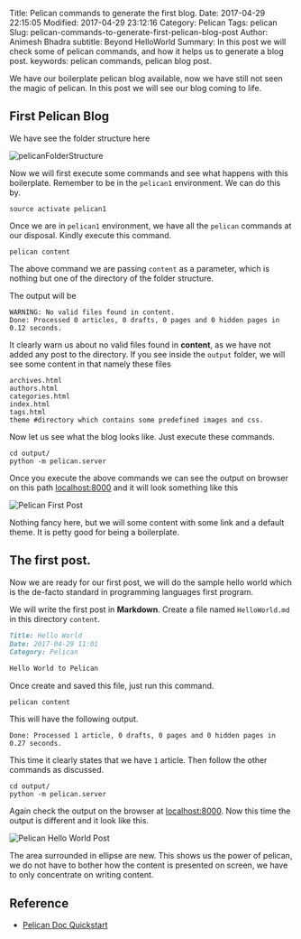 Title: Pelican commands to generate the first blog.
Date: 2017-04-29 22:15:05
Modified: 2017-04-29 23:12:16
Category: Pelican
Tags: pelican
Slug: pelican-commands-to-generate-first-pelican-blog-post
Author: Animesh Bhadra
subtitle: Beyond HelloWorld
Summary: In this post we will check some of pelican commands, and how it helps us to generate a blog post.
keywords: pelican commands, pelican blog post.

We have our boilerplate pelican blog available, now we have still not seen the magic of pelican. In this post we will see our blog coming to life.

## First Pelican Blog ##

We have see the folder structure here

![pelicanFolderStructure]({filename}../images/pelicanQuickStart/pelicanFolderStructure.png "pelican folder structure")  

Now we will first execute some commands and see what happens with this boilerplate. Remember to be in the `pelican1` environment. We can do this by.

````shell
source activate pelican1
````

Once we are in `pelican1` environment, we have all the `pelican` commands at our disposal. Kindly execute this command.

````shell
pelican content
````

The above command we are passing `content` as a parameter, which is nothing but one of the directory of the folder structure.

The output will be
````shell
WARNING: No valid files found in content.
Done: Processed 0 articles, 0 drafts, 0 pages and 0 hidden pages in 0.12 seconds.
````

It clearly warn us about no valid files found in **content**, as we have not added any post to the directory. If you see inside the `output` folder, we will see some content in that namely these files

````shell
archives.html
authors.html
categories.html
index.html
tags.html
theme #directory which contains some predefined images and css.
````

Now let us see what the blog looks like. Just execute these commands.

````shell
cd output/
python -m pelican.server
````

Once you execute the above commands we can see the output on browser on this path [localhost:8000](http://localhost:8000/) and it will look something like this

![Pelican First Post]({filename}../images/pelicanCommands/firstPostPelican.png "The first post from pelican")

Nothing fancy here, but we will some content with some link and a default theme. It is petty good for being a boilerplate.

## The first post. ##

Now we are ready for our first post, we will do the sample hello world which is the de-facto standard in programming languages first program.

We will write the first post in **Markdown**. Create a file named `HelloWorld.md` in this directory `content`.

````md
Title: Hello World
Date: 2017-04-29 11:01
Category: Pelican

Hello World to Pelican

````

Once create and saved this file, just run this command.

````shell
pelican content
````

This will have the following output.

````shell
Done: Processed 1 article, 0 drafts, 0 pages and 0 hidden pages in 0.27 seconds.
````

This time it clearly states that we have `1` article. Then follow the other commands as discussed.

````shell
cd output/
python -m pelican.server
````

Again check the output on the browser at [localhost:8000](http://localhost:8000/). Now this time the output is different and it look like this.

![Pelican Hello World Post]({filename}../images/pelicanCommands/helloWorldPelicanPost.png "The HelloWorld post from pelican")

The area surrounded in ellipse are new. This shows us the power of pelican, we do not have to bother how the content is presented on screen, we have to only concentrate on writing content.

## Reference ##

* [Pelican Doc Quickstart](http://docs.getpelican.com/en/stable/quickstart.html)